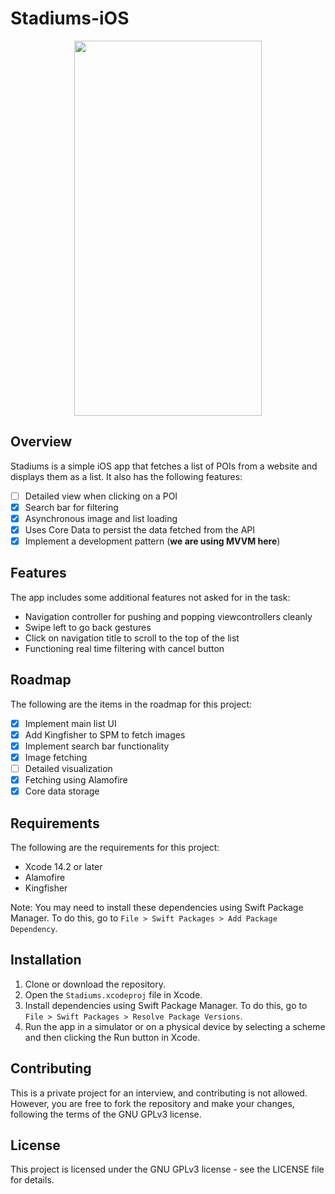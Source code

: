 # Stadiums-iOS

<p align="center">
  <img width="300" height="600" src="https://user-images.githubusercontent.com/17148950/224124080-dacc1338-001f-4464-9a40-24e427d4a304.png">
</p>

## Overview

Stadiums is a simple iOS app that fetches a list of POIs from a website and displays them as a list. It also has the following features:

- [ ] Detailed view when clicking on a POI
- [x] Search bar for filtering
- [x] Asynchronous image and list loading
- [x] Uses Core Data to persist the data fetched from the API
- [x] Implement a development pattern (**we are using MVVM here**)

## Features

The app includes some additional features not asked for in the task:

* Navigation controller for pushing and popping viewcontrollers cleanly
* Swipe left to go back gestures
* Click on navigation title to scroll to the top of the list
* Functioning real time filtering with cancel button

## Roadmap

The following are the items in the roadmap for this project:

- [x] Implement main list UI
- [x] Add Kingfisher to SPM to fetch images
- [x] Implement search bar functionality
- [x] Image fetching 
- [ ] Detailed visualization
- [x] Fetching using Alamofire
- [x] Core data storage

## Requirements

The following are the requirements for this project:

* Xcode 14.2 or later
* Alamofire 
* Kingfisher 

Note: You may need to install these dependencies using Swift Package Manager. To do this, go to `File > Swift Packages > Add Package Dependency`.

## Installation

1. Clone or download the repository.
2. Open the `Stadiums.xcodeproj` file in Xcode.
3. Install dependencies using Swift Package Manager. To do this, go to `File > Swift Packages > Resolve Package Versions`.
4. Run the app in a simulator or on a physical device by selecting a scheme and then clicking the Run button in Xcode.

## Contributing

This is a private project for an interview, and contributing is not allowed. However, you are free to fork the repository and make your changes, following the terms of the GNU GPLv3 license.

## License

This project is licensed under the GNU GPLv3 license - see the LICENSE file for details.

